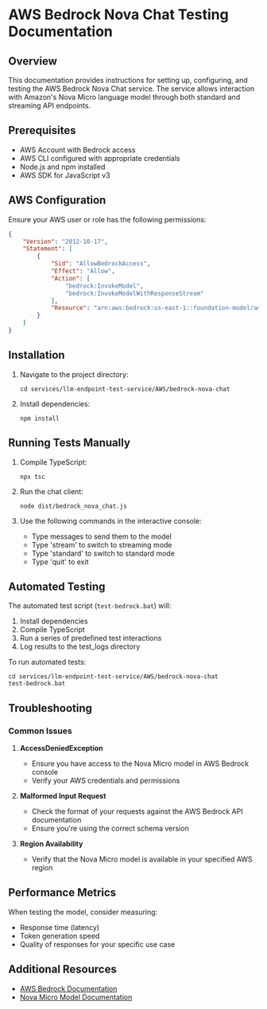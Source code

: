 # AWS Bedrock Nova Chat Testing Documentation

## Overview
This documentation provides instructions for setting up, configuring, and testing the AWS Bedrock Nova Chat service. The service allows interaction with Amazon's Nova Micro language model through both standard and streaming API endpoints.

## Prerequisites
- AWS Account with Bedrock access
- AWS CLI configured with appropriate credentials
- Node.js and npm installed
- AWS SDK for JavaScript v3

## AWS Configuration
Ensure your AWS user or role has the following permissions:

```json
{
    "Version": "2012-10-17",
    "Statement": [
        {
            "Sid": "AllowBedrockAccess",
            "Effect": "Allow",
            "Action": [
                "bedrock:InvokeModel",
                "bedrock:InvokeModelWithResponseStream"
            ],
            "Resource": "arn:aws:bedrock:us-east-1::foundation-model/amazon.nova-micro-v1:0"
        }
    ]
}
```

## Installation
1. Navigate to the project directory:
   ```
   cd services/llm-endpoint-test-service/AWS/bedrock-nova-chat
   ```

2. Install dependencies:
   ```
   npm install
   ```

## Running Tests Manually
1. Compile TypeScript:
   ```
   npx tsc
   ```

2. Run the chat client:
   ```
   node dist/bedrock_nova_chat.js
   ```

3. Use the following commands in the interactive console:
   - Type messages to send them to the model
   - Type 'stream' to switch to streaming mode
   - Type 'standard' to switch to standard mode
   - Type 'quit' to exit

## Automated Testing
The automated test script (`test-bedrock.bat`) will:
1. Install dependencies
2. Compile TypeScript
3. Run a series of predefined test interactions
4. Log results to the test_logs directory

To run automated tests:
```
cd services/llm-endpoint-test-service/AWS/bedrock-nova-chat
test-bedrock.bat
```

## Troubleshooting
### Common Issues
1. **AccessDeniedException**
   - Ensure you have access to the Nova Micro model in AWS Bedrock console
   - Verify your AWS credentials and permissions

2. **Malformed Input Request**
   - Check the format of your requests against the AWS Bedrock API documentation
   - Ensure you're using the correct schema version

3. **Region Availability**
   - Verify that the Nova Micro model is available in your specified AWS region

## Performance Metrics
When testing the model, consider measuring:
- Response time (latency)
- Token generation speed
- Quality of responses for your specific use case

## Additional Resources
- [AWS Bedrock Documentation](https://docs.aws.amazon.com/bedrock/)
- [Nova Micro Model Documentation](https://docs.aws.amazon.com/bedrock/latest/userguide/model-parameters-nova.html)